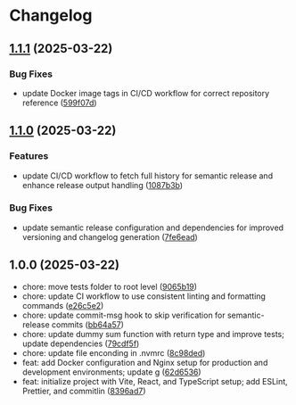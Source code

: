 # Changelog

## [1.1.1](https://github.com/Lucaas27/scrapify/compare/v1.1.0...v1.1.1) (2025-03-22)

### Bug Fixes

* update Docker image tags in CI/CD workflow for correct repository reference ([599f07d](https://github.com/Lucaas27/scrapify/commit/599f07d3e0bcca158720ad48165de91d339fe760))

## [1.1.0](https://github.com/Lucaas27/scrapify/compare/v1.0.0...v1.1.0) (2025-03-22)

### Features

* update CI/CD workflow to fetch full history for semantic release and enhance release output handling ([1087b3b](https://github.com/Lucaas27/scrapify/commit/1087b3b96e3530979698b471b12a898d1d450fa1))

### Bug Fixes

* update semantic release configuration and dependencies for improved versioning and changelog generation ([7fe6ead](https://github.com/Lucaas27/scrapify/commit/7fe6eadfb7dc27c3113195ccba193bda0ba1b57a))

## 1.0.0 (2025-03-22)

* chore: move tests folder to root level ([9065b19](https://github.com/Lucaas27/scrapify/commit/9065b19))
* chore: update CI workflow to use consistent linting and formatting commands ([e26c5e2](https://github.com/Lucaas27/scrapify/commit/e26c5e2))
* chore: update commit-msg hook to skip verification for semantic-release commits ([bb64a57](https://github.com/Lucaas27/scrapify/commit/bb64a57))
* chore: update dummy sum function with return type and improve tests; update dependencies ([79cdf5f](https://github.com/Lucaas27/scrapify/commit/79cdf5f))
* chore: update file enconding in .nvmrc ([8c98ded](https://github.com/Lucaas27/scrapify/commit/8c98ded))
* feat: add Docker configuration and Nginx setup for production and development environments; update g ([62d6536](https://github.com/Lucaas27/scrapify/commit/62d6536))
* feat: initialize project with Vite, React, and TypeScript setup; add ESLint, Prettier, and commitlin ([8396ad7](https://github.com/Lucaas27/scrapify/commit/8396ad7))
